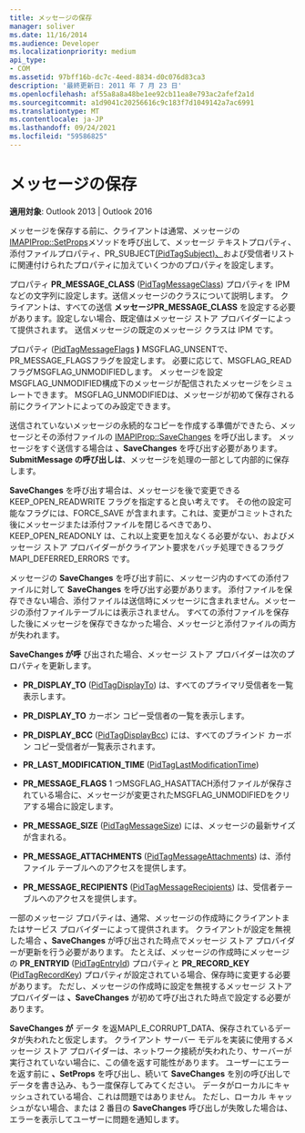 ```yaml
---
title: メッセージの保存
manager: soliver
ms.date: 11/16/2014
ms.audience: Developer
ms.localizationpriority: medium
api_type:
- COM
ms.assetid: 97bff16b-dc7c-4eed-8834-d0c076d83ca3
description: '最終更新日: 2011 年 7 月 23 日'
ms.openlocfilehash: af55a8a8a48be1ee92cb11ea8e793ac2afef2a1d
ms.sourcegitcommit: a1d9041c20256616c9c183f7d1049142a7ac6991
ms.translationtype: MT
ms.contentlocale: ja-JP
ms.lasthandoff: 09/24/2021
ms.locfileid: "59586825"
---
```

# <a name="saving-a-message"></a>メッセージの保存

  
  
**適用対象**: Outlook 2013 | Outlook 2016 
  
メッセージを保存する前に、クライアントは通常、メッセージの[IMAPIProp::SetProps](imapiprop-setprops.md)メソッドを呼び出して、メッセージ テキストプロパティ、添付ファイルプロパティ、PR_SUBJECT[(PidTagSubject)、](pidtagsubject-canonical-property.md)および受信者リストに関連付けられたプロパティに加えていくつかのプロパティを設定します。 
  
プロパティ **PR_MESSAGE_CLASS** ([PidTagMessageClass](pidtagmessageclass-canonical-property.md)) プロパティを IPM などの文字列に設定します。送信メッセージのクラスについて説明します。 クライアントは、すべての送信 **メッセージPR_MESSAGE_CLASS** を設定する必要があります。設定しない場合、既定値はメッセージ ストア プロバイダーによって提供されます。 送信メッセージの既定のメッセージ クラスは IPM です。 
  
プロパティ ([PidTagMessageFlags](pidtagmessageflags-canonical-property.md) **)** MSGFLAG_UNSENTで、PR_MESSAGE_FLAGSフラグを設定します。 必要に応じて、MSGFLAG_READフラグMSGFLAG_UNMODIFIEDします。 メッセージを設定MSGFLAG_UNMODIFIED構成下のメッセージが配信されたメッセージをシミュレートできます。 MSGFLAG_UNMODIFIEDは、メッセージが初めて保存される前にクライアントによってのみ設定できます。 
  
送信されていないメッセージの永続的なコピーを作成する準備ができたら、メッセージとその添付ファイルの [IMAPIProp::SaveChanges](imapiprop-savechanges.md) を呼び出します。 メッセージをすぐ送信する場合は **、SaveChanges** を呼び出す必要があります。 **SubmitMessage の呼び出しは**、メッセージを処理の一部として内部的に保存します。 
  
**SaveChanges** を呼び出す場合は、メッセージを後で変更できる KEEP_OPEN_READWRITE フラグを指定すると良い考えです。 その他の設定可能なフラグには、FORCE_SAVE が含まれます。これは、変更がコミットされた後にメッセージまたは添付ファイルを閉じるべきであり、KEEP_OPEN_READONLY は、これ以上変更を加えなくる必要がない、およびメッセージ ストア プロバイダーがクライアント要求をバッチ処理できるフラグ MAPI_DEFERRED_ERRORS です。
  
メッセージの **SaveChanges** を呼び出す前に、メッセージ内のすべての添付ファイルに対して **SaveChanges** を呼び出す必要があります。 添付ファイルを保存できない場合、添付ファイルは送信時にメッセージに含まれません。メッセージの添付ファイルテーブルには表示されません。 すべての添付ファイルを保存した後にメッセージを保存できなかった場合、メッセージと添付ファイルの両方が失われます。 
  
**SaveChanges が呼** び出された場合、メッセージ ストア プロバイダーは次のプロパティを更新します。 
  
- **PR_DISPLAY_TO** ([PidTagDisplayTo](pidtagdisplayto-canonical-property.md)) は、すべてのプライマリ受信者を一覧表示します。
    
- **PR_DISPLAY_TO** カーボン コピー受信者の一覧を表示します。 
    
- **PR_DISPLAY_BCC** ([PidTagDisplayBcc](pidtagdisplaybcc-canonical-property.md)) には、すべてのブラインド カーボン コピー受信者が一覧表示されます。
    
- **PR_LAST_MODIFICATION_TIME** ([PidTagLastModificationTime](pidtaglastmodificationtime-canonical-property.md))
    
- **PR_MESSAGE_FLAGS** 1 つMSGFLAG_HASATTACH添付ファイルが保存されている場合に、メッセージが変更されたMSGFLAG_UNMODIFIEDをクリアする場合に設定します。 
    
- **PR_MESSAGE_SIZE** ([PidTagMessageSize](pidtagmessagesize-canonical-property.md)) には、メッセージの最新サイズが含まれる。
    
- **PR_MESSAGE_ATTACHMENTS** ([PidTagMessageAttachments](pidtagmessageattachments-canonical-property.md)) は、添付ファイル テーブルへのアクセスを提供します。
    
- **PR_MESSAGE_RECIPIENTS** ([PidTagMessageRecipients](pidtagmessagerecipients-canonical-property.md)) は、受信者テーブルへのアクセスを提供します。
    
一部のメッセージ プロパティは、通常、メッセージの作成時にクライアントまたはサービス プロバイダーによって提供されます。 クライアントが設定を無視した場合 **、SaveChanges** が呼び出された時点でメッセージ ストア プロバイダーが更新を行う必要があります。 たとえば、メッセージの作成時にメッセージの **PR_ENTRYID** ([PidTagEntryId](pidtagentryid-canonical-property.md)) プロパティと **PR_RECORD_KEY** ([PidTagRecordKey](pidtagrecordkey-canonical-property.md)) プロパティが設定されている場合、保存時に変更する必要があります。 ただし、メッセージの作成時に設定を無視するメッセージ ストア プロバイダーは **、SaveChanges** が初めて呼び出された時点で設定する必要があります。 
  
**SaveChanges が** データ を返MAPI_E_CORRUPT_DATA、保存されているデータが失われたと仮定します。 クライアント サーバー モデルを実装に使用するメッセージ ストア プロバイダーは、ネットワーク接続が失われたり、サーバーが実行されていない場合に、この値を返す可能性があります。 ユーザーにエラーを返す前に **、SetProps** を呼び出し、続いて **SaveChanges** を別の呼び出しでデータを書き込み、もう一度保存してみてください。 データがローカルにキャッシュされている場合、これは問題ではありません。 ただし、ローカル キャッシュがない場合、または 2 番目の **SaveChanges** 呼び出しが失敗した場合は、エラーを表示してユーザーに問題を通知します。 
  

